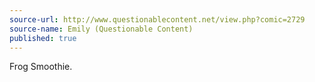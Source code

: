 ```yaml
---
source-url: http://www.questionablecontent.net/view.php?comic=2729
source-name: Emily (Questionable Content)
published: true
---
```

Frog Smoothie.

